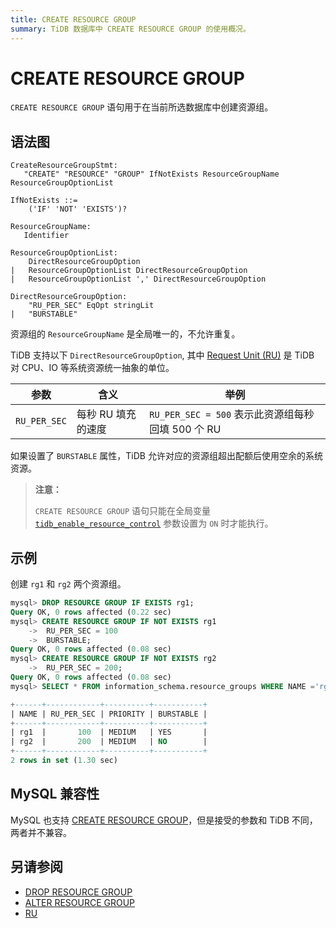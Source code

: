 ```yaml
---
title: CREATE RESOURCE GROUP
summary: TiDB 数据库中 CREATE RESOURCE GROUP 的使用概况。
---
```


# CREATE RESOURCE GROUP

`CREATE RESOURCE GROUP` 语句用于在当前所选数据库中创建资源组。

## 语法图

```ebnf+diagram
CreateResourceGroupStmt:
   "CREATE" "RESOURCE" "GROUP" IfNotExists ResourceGroupName ResourceGroupOptionList

IfNotExists ::=
    ('IF' 'NOT' 'EXISTS')?

ResourceGroupName:
   Identifier

ResourceGroupOptionList:
    DirectResourceGroupOption
|   ResourceGroupOptionList DirectResourceGroupOption
|   ResourceGroupOptionList ',' DirectResourceGroupOption

DirectResourceGroupOption:
    "RU_PER_SEC" EqOpt stringLit
|   "BURSTABLE"

```

资源组的 `ResourceGroupName` 是全局唯一的，不允许重复。

TiDB 支持以下 `DirectResourceGroupOption`, 其中 [Request Unit (RU)](/tidb-resource-control.md#什么是-request-unit-ru) 是 TiDB 对 CPU、IO 等系统资源统一抽象的单位。

| 参数            | 含义           | 举例                                   |
|---------------|--------------|--------------------------------------|
| `RU_PER_SEC`  | 每秒 RU 填充的速度 | `RU_PER_SEC = 500` 表示此资源组每秒回填 500 个 RU |

如果设置了 `BURSTABLE` 属性，TiDB 允许对应的资源组超出配额后使用空余的系统资源。

> **注意：**
>
> `CREATE RESOURCE GROUP` 语句只能在全局变量 [`tidb_enable_resource_control`](/system-variables.md#tidb_enable_resource_control-从-v660-版本开始引入) 参数设置为 `ON` 时才能执行。

## 示例

创建 `rg1` 和 `rg2` 两个资源组。

```sql
mysql> DROP RESOURCE GROUP IF EXISTS rg1;
Query OK, 0 rows affected (0.22 sec)
mysql> CREATE RESOURCE GROUP IF NOT EXISTS rg1
    ->  RU_PER_SEC = 100
    ->  BURSTABLE;
Query OK, 0 rows affected (0.08 sec)
mysql> CREATE RESOURCE GROUP IF NOT EXISTS rg2
    ->  RU_PER_SEC = 200;
Query OK, 0 rows affected (0.08 sec)
mysql> SELECT * FROM information_schema.resource_groups WHERE NAME ='rg1' or NAME = 'rg2';

+------+------------+----------+-----------+
| NAME | RU_PER_SEC | PRIORITY | BURSTABLE |
+------+------------+----------+-----------+
| rg1  |       100  | MEDIUM   | YES       |
| rg2  |       200  | MEDIUM   | NO        |
+------+------------+----------+-----------+
2 rows in set (1.30 sec)
```

## MySQL 兼容性

MySQL 也支持 [CREATE RESOURCE GROUP](https://dev.mysql.com/doc/refman/8.0/en/create-resource-group.html)，但是接受的参数和 TiDB 不同，两者并不兼容。

## 另请参阅

* [DROP RESOURCE GROUP](/sql-statements/sql-statement-drop-resource-group.md)
* [ALTER RESOURCE GROUP](/sql-statements/sql-statement-alter-resource-group.md)
* [RU](/tidb-resource-control.md#什么是-request-unit-ru)
